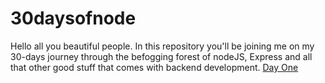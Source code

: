 # 30daysofnode
Hello all you beautiful people. In this repository you'll be joining me on my 30-days journey through the befogging forest of nodeJS, Express and all that other good stuff that comes with backend development. 
[Day One](https://github.com/prozacnzoloft/30daysofnode/blob/main/Journal/Day%20One)